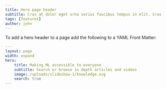 ```yaml
---
title: Hero page header
subtitle: Cras at dolor eget urna varius faucibus tempus in elit. Cras a dui imperdiet, tempus metus quis, pharetra turpis.
tags: [features]
author: john
---
```


To add a hero header to a page add the following to a YAML Front Matter:

```yaml
---
layout: page
width: expand
hero:
    title: Making ML accessible to everyone
    subtitle: Search or browse in depth articles and videos
    image: /uploads/slideshow-1/knowledge.svg
    search: true
---
```
